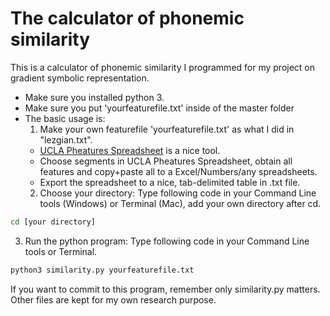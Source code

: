 # The calculator of phonemic similarity 
This is a calculator of phonemic similarity I programmed for my project on gradient symbolic representation. 
- Make sure you installed python 3.
- Make sure you put 'yourfeaturefile.txt' inside of the master folder
- The basic usage is: 
  1. Make your own featurefile 'yourfeaturefile.txt' as what I did in "lezgian.txt". 
    - [UCLA Pheatures Spreadsheet](https://linguistics.ucla.edu/people/hayes/120a/Pheatures/) is a nice tool. 
    - Choose segments in UCLA Pheatures Spreadsheet, obtain all features and copy+paste all to a Excel/Numbers/any spreadsheets. 
    - Export the spreadsheet to a nice, tab-delimited table in .txt file.
  2. Choose your directory: Type following code in your Command Line tools (Windows) or Terminal (Mac), add your own directory after cd.
```bash
cd [your directory]
```
3. Run the python program: Type following code in your Command Line tools or Terminal. 
```bash
python3 similarity.py yourfeaturefile.txt
``` 

If you want to commit to this program, remember only similarity.py matters. Other files are kept for my own research purpose.
